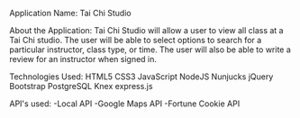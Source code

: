 Application Name: Tai Chi Studio

About the Application: 
Tai Chi Studio will allow a user to view all class at a Tai Chi studio.  The user will be able to select options to search for a particular instructor, class type, or time.
The user will also be able to write a review for an instructor when signed in. 

Technologies Used:
HTML5
CSS3
JavaScript
NodeJS
Nunjucks
jQuery
Bootstrap
PostgreSQL
Knex
express.js

API's used:
-Local API
-Google Maps API
-Fortune Cookie API
